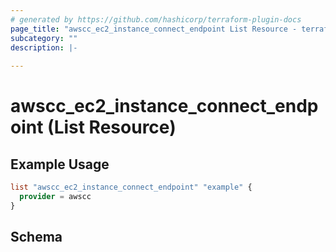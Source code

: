 ```yaml
---
# generated by https://github.com/hashicorp/terraform-plugin-docs
page_title: "awscc_ec2_instance_connect_endpoint List Resource - terraform-provider-awscc"
subcategory: ""
description: |-
  
---
```


# awscc_ec2_instance_connect_endpoint (List Resource)



## Example Usage

```terraform
list "awscc_ec2_instance_connect_endpoint" "example" {
  provider = awscc
}
```

<!-- schema generated by tfplugindocs -->
## Schema
